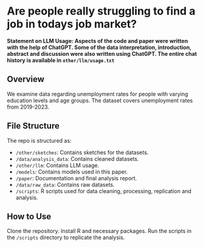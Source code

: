 # Are people really struggling to find a job in todays job market?

**Statement on LLM Usage: Aspects of the code and paper were written with the help of ChatGPT. Some of the data interpretation, introduction, abstract and discussion were also written using ChatGPT. The entire chat history is available in `other/llm/usage.txt`**

## Overview

We examine data regarding unemployment rates for people with varying education levels and age groups. The dataset covers unemployment rates from 2019-2023. 

## File Structure

The repo is structured as:

* `/other/sketches`: Contains sketches for the datasets.
* `/data/analysis_data`: Contains cleaned datasets.
* `/other/llm`: Contains LLM usage.
* `/models`: Contains models used in this paper.
* `/paper`: Documentation and final analysis report.
* `/data/raw_data`: Contains raw datasets.
* `/scripts`: R scripts used for data cleaning, processing, replication and analysis.

## How to Use
Clone the repository.
Install R and necessary packages.
Run the scripts in the `/scripts` directory to replicate the analysis.